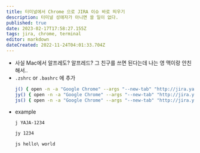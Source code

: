 ```yaml
---
title: 터미널에서 Chrome 으로 JIRA 이슈 바로 띄우기
description: 터미널 성애자가 아니면 쓸 일이 없다.
published: true
date: 2023-02-17T17:58:27.155Z
tags: jira, chrome, terminal
editor: markdown
dateCreated: 2022-11-24T04:01:33.704Z
---
```


- 사실 Mac에서 알프레도? 알프레드? 그 친구를 쓰면 된다는데 나는 영 맥이랑 안친해서..
- `.zshrc` or `.bashrc` 에 추가
  ```bash
  j() { open -n -a "Google Chrome" --args "--new-tab" "http://jira.yanolja.in/browse/$1" }
  jy() { open -n -a "Google Chrome" --args "--new-tab" "http://jira.yanolja.in/browse/YAJA-$1" }
  js() { open -n -a "Google Chrome" --args "--new-tab" "http://jira.yanolja.in/issues/?jql=text%20~%20\"$@\"" }
  ``` 
- example
  ```bash
  j YAJA-1234
  ```
  ```bash
  jy 1234
  ```
  ```
  js hello\ world
  ```